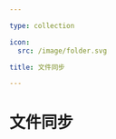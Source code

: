 ```yaml
---

type: collection

icon:
  src: /image/folder.svg

title: 文件同步

---
```


# 文件同步

<ShowBreadcrumb />

<ShowResources />
